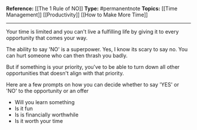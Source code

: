 
**Reference:** [[The 1 Rule of NO]]
**Type:** #permanentnote 
**Topics:** [[Time Management]] [[Productivity]] [[How to Make More Time]]

----
Your time is limited and you can't live a fulfilling life by giving it to every opportunity that comes your way. 

The ability to say 'NO' is a superpower. 
Yes, I know its scary to say no. You can hurt someone who can then thrash you badly. 

But if something is your priority, you've to be able to turn down all other opportunities that doesn't align with that priority.

Here are a few prompts on how you can decide whether to say 'YES' or 'NO' to the opportunity or an offer
- Will you learn something
- Is it fun
- Is is financially worthwhile
- Is it worth your time



